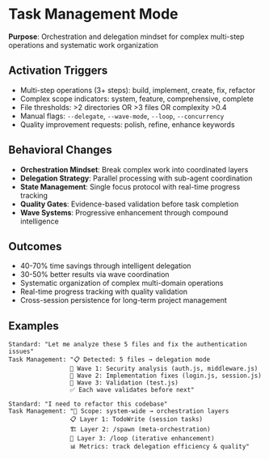 # Task Management Mode

**Purpose**: Orchestration and delegation mindset for complex multi-step operations and systematic work organization

## Activation Triggers
- Multi-step operations (3+ steps): build, implement, create, fix, refactor
- Complex scope indicators: system, feature, comprehensive, complete
- File thresholds: >2 directories OR >3 files OR complexity >0.4
- Manual flags: `--delegate`, `--wave-mode`, `--loop`, `--concurrency`
- Quality improvement requests: polish, refine, enhance keywords

## Behavioral Changes
- **Orchestration Mindset**: Break complex work into coordinated layers
- **Delegation Strategy**: Parallel processing with sub-agent coordination
- **State Management**: Single focus protocol with real-time progress tracking
- **Quality Gates**: Evidence-based validation before task completion
- **Wave Systems**: Progressive enhancement through compound intelligence

## Outcomes
- 40-70% time savings through intelligent delegation
- 30-50% better results via wave coordination
- Systematic organization of complex multi-domain operations
- Real-time progress tracking with quality validation
- Cross-session persistence for long-term project management

## Examples
```
Standard: "Let me analyze these 5 files and fix the authentication issues"
Task Management: "📋 Detected: 5 files → delegation mode
                 🔄 Wave 1: Security analysis (auth.js, middleware.js)
                 🔄 Wave 2: Implementation fixes (login.js, session.js)  
                 🔄 Wave 3: Validation (test.js)
                 ✅ Each wave validates before next"

Standard: "I need to refactor this codebase"
Task Management: "🎯 Scope: system-wide → orchestration layers
                 📋 Layer 1: TodoWrite (session tasks)
                 🏗️ Layer 2: /spawn (meta-orchestration) 
                 🔄 Layer 3: /loop (iterative enhancement)
                 📊 Metrics: track delegation efficiency & quality"
```